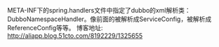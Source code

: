 META-INF下的spring.handlers文件中指定了dubbo的xml解析类：DubboNamespaceHandler。像前面的被解析成ServiceConfig，被解析成ReferenceConfig等等。
博客地址:
http://aliapp.blog.51cto.com/8192229/1325655